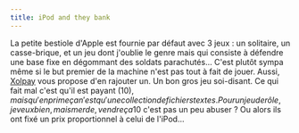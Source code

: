 ```yaml
---
title: iPod and they bank
---
```


La petite bestiole d'Apple est fournie par défaut avec 3 jeux : un solitaire,
un casse-brique, et un jeu dont j'oublie le genre mais qui consiste à défendre
une base fixe en dégommant des soldats parachutés... C'est plutôt sympa même
si le but premier de la machine n'est pas tout à fait de jouer. Aussi,
[Xolpay](http://www.xoplay.com/index.php) vous propose d'en rajouter un. Un
bon gros jeu soi-disant. Ce qui fait mal c'est qu'il est payant (10$), mais
qu'en prime ça n'est qu'une collection de fichiers textes. Pour un jeu de
rôle, je veux bien, mais merde, vendre ça 10$ c'est pas un peu abuser ? Ou
alors ils ont fixé un prix proportionnel à celui de l'iPod...

